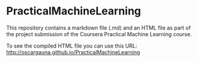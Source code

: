 # PracticalMachineLearning

This repository contains a markdown file (.md) and an HTML file as part of the project submission of the Coursera Practical Machine Learning course.

To see the compiled HTML file you can use this URL: http://oscargauna.github.io/PracticalMachineLearning
